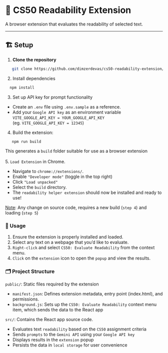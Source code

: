 # 📖 CS50 Readability Extension  
A browser extension that evaluates the readability of selected text.

---

## 🏗️ Setup

1. **Clone the repository**  
```bash
   git clone https://github.com/dimzerdevas/cs50-readability-extension/
```
2. Install dependencies
 ```bash
   npm install
   ```
3. Set up API key for prompt functionality
  - Create an `.env` file using `.env.sample`  as a reference.
  - Add your `Google API key` as an environment variable `VITE_GOOGLE_API_KEY = YOUR_GOOGLE_API_KEY` <br/> 
(eg. `VITE_GOOGLE_API_KEY = 12345`)
4. Build the extension: 
```bash
   npm run build
   ```
This generates a `build` folder suitable for use as a browser extension<br/>
<br/>
5. `Load Extension` in Chrome.<br/>
  - Navigate to `chrome://extensions/`.<br/>
  - Enable `"Developer mode"` (toggle in the top right)<br/>
  - Click `"Load unpacked"`
  - Select the `build` directory.<br/>
  - The `readability helper extension` should now be installed and ready to use!<br/>

<ins>Note</ins>: Any change on source code, requires a new build (`step 4`) and loading (`step 5`)<br/>

### 📌 Usage
1. Ensure the extension is properly installed and loaded.
2. Select any text on a webpage that you’d like to evaluate.
3. `Right-click` and select `CS50: Evaluate Readability` from the context menu.
4. `Click` on the `extension` icon to open the `popup` and view the results.
   
###  🗂️ Project Structure<br/>
`public/`: Static files required by the extension
  - `manifest.json`: Defines extension metadata, entry point (index.html), and permissions.
  - `background.js`: Sets up the `CS50: Evaluate Readability` context menu item, which sends the data to the React app<br/>

`src/`: Contains the React app source code.
  - Evaluates text `readability` based on the `CS50` assignment criteria
  - Sends `prompts` to the `Gemini API` using your `Google API key`<br/>
  - Displays results in the `extension` popup
  - Persists the data in `local storage` for user convenience
